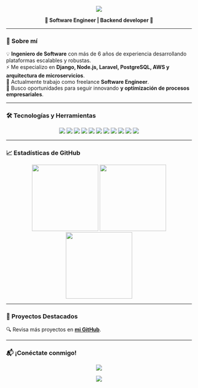 <!-- Banner -->
<p align="center">
  <img src="https://capsule-render.vercel.app/api?type=waving&color=0:1E90FF,100:000000&height=200&section=header&text=¡Hola,%20soy%20Rafael!&fontSize=40&fontColor=ffffff&animation=fadeIn" />
</p>

<p align="center">
  <b>🚀 Software Engineer | Backend developer 🚀</b>
</p>

---

### 📌 Sobre mí  
💡 **Ingeniero de Software** con más de 6 años de experiencia desarrollando plataformas escalables y robustas.  
⚡ Me especializo en **Django, Node.js, Laravel, PostgreSQL, AWS y arquitectura de microservicios**.  
💼 Actualmente trabajo como freelance **Software Engineer**.  
🎯 Busco oportunidades para seguir innovando **y optimización de procesos empresariales**.  

---

### 🛠️ Tecnologías y Herramientas  
<p align="center">
  <img src="https://img.shields.io/badge/-Node.js-05122A?style=flat&logo=node.js&logoColor=3C873A">
  <img src="https://img.shields.io/badge/-NestJS-05122A?style=flat&logo=nestjs&logoColor=E0234E">
  <img src="https://img.shields.io/badge/-Python-05122A?style=flat&logo=python&logoColor=FFD43B">
  <img src="https://img.shields.io/badge/-Django-05122A?style=flat&logo=django&logoColor=white">
  <img src="https://img.shields.io/badge/-PostgreSQL-05122A?style=flat&logo=postgresql&logoColor=336791">
  <img src="https://img.shields.io/badge/-AWS-05122A?style=flat&logo=amazon-aws&logoColor=FF9900">
  <img src="https://img.shields.io/badge/-React-05122A?style=flat&logo=react&logoColor=61DAFB">
  <img src="https://img.shields.io/badge/-Next.js-05122A?style=flat&logo=next.js&logoColor=white">
  <img src="https://img.shields.io/badge/-Docker-05122A?style=flat&logo=docker&logoColor=2496ED">
  <img src="https://img.shields.io/badge/-Redis-05122A?style=flat&logo=redis&logoColor=DC382D">
  <img src="https://img.shields.io/badge/-Laravel-05122A?style=flat&logo=laravel&logoColor=FF7A59">
</p>

---

### 📈 Estadísticas de GitHub  
<p align="center">
  <img src="https://github-readme-stats.vercel.app/api?username=rafael-dev&show_icons=true&theme=dark&count_private=true" height="180px"/>
  <img src="https://github-readme-streak-stats.herokuapp.com/?user=rafael-dev&theme=dark&hide_border=false&include_all_commits=true&count_private=true" height="180px"/>
  <img src="https://github-readme-stats.vercel.app/api/top-langs/?username=rafaarraez&theme=dark&hide_border=false&include_all_commits=true&count_private=true&layout=compact" height="180px"/>
</p>

---

### 🚀 Proyectos Destacados  

🔍 Revisa más proyectos en **[mi GitHub](https://github.com/rafaarraez?tab=repositories)**.  

---

### 📬 ¡Conéctate conmigo!  
<p align="center">
  <a href="https://www.linkedin.com/in/rafael-arraez/">
    <img src="https://img.shields.io/badge/-LinkedIn-0A66C2?style=for-the-badge&logo=linkedin&logoColor=white">
  </a>
  <!--
  <a href="https://rafael.dev/">
    <img src="https://img.shields.io/badge/-Portafolio-000?style=for-the-badge&logo=vercel&logoColor=white">
  </a>
  -->
</p>

<!-- Footer -->
<p align="center">
  <img src="https://capsule-render.vercel.app/api?section=footer&type=waving&color=0:1E90FF,100:000000&height=120" />
</p>
